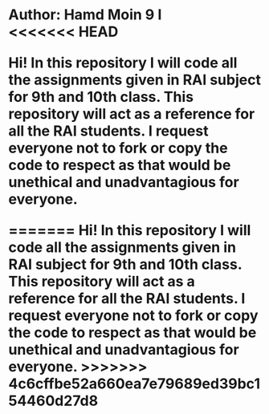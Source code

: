<h1> Author: Hamd Moin 9 I 
<br>
<<<<<<< HEAD
<p>Hi! In this repository I will code all the assignments given in RAI subject for 9th and 10th class. This repository will act as a reference for all the RAI students. I request everyone not to fork or copy the code to respect as that would be unethical and unadvantagious for everyone.<p>
=======
Hi! In this repository I will code all the assignments given in RAI subject for 9th and 10th class. This repository will act as a reference for all the RAI students. I request everyone not to fork or copy the code to respect as that would be unethical and unadvantagious for everyone.
>>>>>>> 4c6cffbe52a660ea7e79689ed39bc154460d27d8
